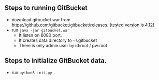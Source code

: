 ## Steps to running GitBucket

- download gitbucket.war from https://github.com/gitbucket/gitbucket/releases. (tested version is 4.12)
- run `java -jar gitbucket.war`
    - It listen on 8080 port.
    - It creates data directory to ~/.gitbucket
    - There is only admin user by id:root / pw:root

## Steps to initialize GitBucket data. 

- run `python3 init.py`
